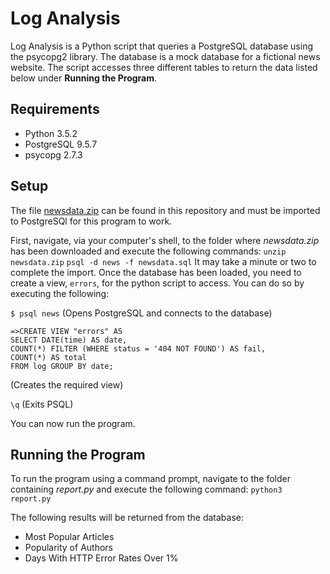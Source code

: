# Log Analysis

Log Analysis is a Python script that queries a PostgreSQL database using the psycopg2 library.
The database is a mock database for a fictional news website.
The script accesses three different tables to return the data listed below under **Running the Program**.

## Requirements
- Python 3.5.2
- PostgreSQL 9.5.7
- psycopg 2.7.3

## Setup

The file [newsdata.zip](https://github.com/jlamoreaux/FSWD-03/blob/master/newsdata.zip) can be found in this repository and must be imported to PostgreSQl
for this program to work.

First, navigate, via your computer's shell, to the folder where _newsdata.zip_ has been downloaded and execute the following commands:
`unzip newsdata.zip`
`psql -d news -f newsdata.sql`
It may take a minute or two to complete the import.
Once the database has been loaded, you need to create a view, `errors`, for the python script to access.
You can do so by executing the following:

`$ psql news` (Opens PostgreSQL and connects to the database)

```
=>CREATE VIEW "errors" AS
SELECT DATE(time) AS date,
COUNT(*) FILTER (WHERE status = '404 NOT FOUND') AS fail, 
COUNT(*) AS total
FROM log GROUP BY date;
```
(Creates the required view)

`\q` (Exits PSQL)

You can now run the program.


## Running the Program

To run the program using a command prompt, navigate to the folder containing _report.py_ and execute the following command:
`python3 report.py`

The following results will be returned from the database:
- Most Popular Articles
- Popularity of Authors
- Days With HTTP Error Rates Over 1%

